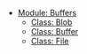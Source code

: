 - [Module: Buffers](index.md)
  - [Class: Blob](blob.md)
  - [Class: Buffer](cipher.md)
  - [Class: File](file.md)

<!-- ** Important Notes **

- As you can see each class has its own file. This trimms down the size of each page and allows easier navigation
- This Navigation is just an example and doesn't represent a realistic scenario, hence it doesn't include everything from this module
- The prefixes such as `Module`, `Class` are generated by the tooling by identifying the type of the Headings

The Navigation files show only the top-level entries of the Navigation, for example, If you open the `Module: Buffers` page
you will have a "ToC - Table of Contents" containing the actual items from that page. Containing entries such as:

- Buffers and character encodings
- Buffers and TypedArrays
- Buffers and iteration

The main `navigation.md` of a module is done to represent the available Classes and main point of interests of a Module (Like a Quick Access).

It is also done like that as classes now are their own files, and independent pages. This is done to reduce the page size, loading time and need to scroll, it also makes classes easier to be indexed.

-->
